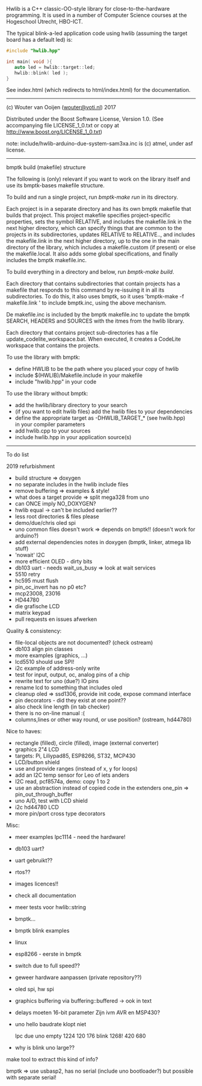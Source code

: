 Hwlib is a C++ classic-OO-style library for close-to-the-hardware 
programming. It is used in a number of Computer Science courses 
at the Hogeschool Utrecht, HBO-ICT.

The typical blink-a-led application code using hwlib 
(assuming the target board has a default led) is:

```C++
#include "hwlib.hpp"

int main( void ){   
   auto led = hwlib::target::led;
   hwlib::blink( led );
}
```

See index.html (which redirects to html/index.html) for the documentation.

-----------------------------------------------------------------------------      
      
(c) Wouter van Ooijen (wouter@voti.nl) 2017

Distributed under the Boost Software License, Version 1.0.
(See accompanying file LICENSE_1_0.txt or copy at 
http://www.boost.org/LICENSE_1_0.txt)     

note: include/hwlib-arduino-due-system-sam3xa.inc is (c) atmel, 
under asf license.

-----------------------------------------------------------------------------  

bmptk build (makefile) structure

The following is (only) relevant if you want to work on the library 
itself and use its bmptk-bases makefile structure. 

To build and run a single project, run *bmptk-make run* in its directory.

Each project is in a separate directory and has its own bmptk makefile
that builds that project. 
This project makefile specifies project-specific properties, 
sets the symbol RELATIVE, and includes the makefile.link 
in the next higher directory, which can specify things
that are common to the projects in its subdirectories, 
updates RELATIVE to RELATIVE\.., and includes the
makefile.link in the next higher directory, up to the one in the main
directory of the library, which includes a makefile.custom (if present)
or else the makefile.local. It also adds some global specifications,
and finally includes the bmptk makefile.inc.

To build everything in a directory and below, run *bmptk-make build*.

Each directory that contains subdirectories that contain projects has 
a makefile that responds to this command by re-issuing it in all its
subdirectories. To do this, it also uses bmptk, so it uses
'bmptk-make -f makefile.link <target>' to include bmptk.inc, using the
above mechanism.

De makefile.inc is included by the bmptk makefile.inc to update the bmptk
SEARCH, HEADERS and SOURCES with the itmes from the hwlib library.

Each directory that contains project sub-directories has a file 
update_codelite_workspace.bat. When executed, it creates a CodeLite 
workspace that contains the projects.

To use the library with bmptk:
   - define HWLIB to be the path where you placed your copy of hwlib
   - include $(HWLIB)/Makefile.include in your makefile
   - include "hwlib.hpp" in your code
   
To use the library without bmptk:
   - add the hwlib/library directory to your search
   - (if you want to edit hwlib files) 
       add the hwlib files to your dependencies
   - define the appropriate target as -DHWLIB_TARGET_* (see hwlib.hpp)	   
       in your compiler parameters
   - add hwlib.cpp to your sources
   - include hwlib.hpp in your application source(s)      

-----------------------------------------------------------------------------

To do list

2019 refurbishment
- build structure => doxygen
- no separate includes in the hwlib include files
- remove buffering => examples & style!
- what does a target provide => split mega328 from uno
- can ONCE imply NO_DOXYGEN?
- hwlib equal -> can't be included earlier??
- less root directories & files please
- demo/due/chris oled spi
- uno common files doesn't work => depends on bmptk!! (doesn't work for arduino?)
- add external dependencies notes in doxygen (bmptk, linker, atmega lib stuff)
- 'nowait' I2C
- more efficient OLED - dirty bits
- db103 uart - needs wait_us_busy => look at wait services
- 5510 retry
- hc595 must flush
- pin_oc_invert has no p0 etc?
- mcp23008, 23016
- HD44780
- die grafische LCD
- matrix keypad
- pull requests en issues afwerken

Quality & consistency:
  - file-local objects are not documented? (check ostream)
  - db103 align pin classes
  - more examples (graphics, ...)
  - lcd5510 should use SPI!
  - i2c example of address-only write
  - test for input, output, oc, analog pins of a chip
  - rewrite text for uno (due?) IO pins
  - rename lcd to something that includes oled
  - cleanup oled => ssd1306, provide init code, expose command interface
  - pin decorators - did they exist at one point??
  - also check line length (in tab checker)
  - there is no on-line manual :(
  - columns,lines or other way round, or use position? (ostream, hd44780)

Nice to haves:
  - rectangle (filled), circle (filled), image (external converter)
  - graphics 2"4 LCD
  - targets: Pi, Liliypad85, ESP8266, ST32, MCP430
  - LCD/button shield
  - use and provide ranges (instead of x, y for loops)
  - add an I2C temp sensor for Leo of iets anders
  - I2C read, pcf8574a, demo: copy 1 to 2
  - use an abstraction instead of copied code in the extenders one_pin => pin_out_through_buffer
  - uno A/D, test with LCD shield
  - i2c hd44780 LCD
  - more pin/port cross type decorators

Misc:
  - meer examples lpc1114 - need the hardware!
  - db103 uart?
  - uart gebruikt??
  - rtos??
  - images licences!!
  - check all documentation
  - meer tests voor hwlib::string
  - bmptk...
  - bmptk blink examples
  - linux
  - esp8266 - eerste in bmptk
  - switch due to full speed??
  - geweer hardware aanpassen (private repository??)
  - oled spi, hw spi
  - graphics buffering via buffering::buffered -> ook in text
  - delays moeten 16-bit parameter Zijn ivm AVR en MSP430?
  - uno hello baudrate klopt niet

     lpc due uno
empty 1224 120 176
blink 1268! 420 680
- why is blink uno large??

make tool to extract this kind of info?

bmptk => use usbasp2, has no serial (include uno bootloader?)
but possible with separate serial!
      